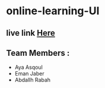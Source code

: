 # online-learning-UI
## live link [Here](https://gsg-fc02.github.io/Online-Learning-UI-Team-7/)


## Team Members : 

* Aya Asqoul
* Eman Jaber
* Abdallh Rabah
